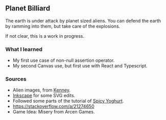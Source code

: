 ## Planet Billiard
The earth is under attack by planet sized aliens. You can defend the earth by ramming into them, but take care of the explosions.

If not clear, this is a work in progress.

### What I learned

- My first use case of non-null assertion operator.
- My second Canvas use, but first use with React and Typescript.

### Sources
- Alien images, from [Kenney](kenney.nl).
- [Inkscape](https://inkscape.org/) for some SVG edits.
- Followed some parts of the tutorial of [Spicy Yoghurt](https://spicyyoghurt.com/tutorials/html5-javascript-game-development/images-and-sprite-animations).
- https://stackoverflow.com/a/21274650
- Game Idea: Misery from Arcen Games.
